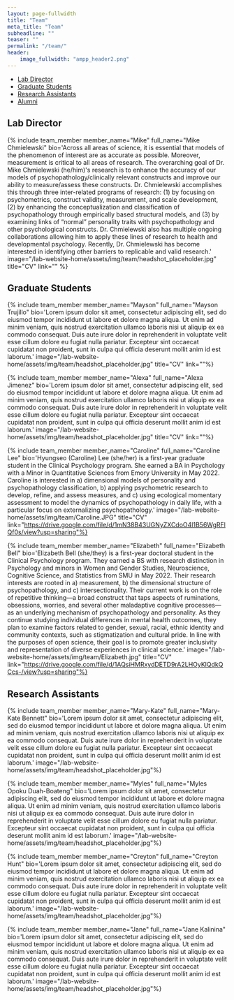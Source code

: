 ```yaml
---
layout: page-fullwidth
title: "Team"
meta_title: "Team"
subheadline: ""
teaser: ""
permalink: "/team/"
header:
    image_fullwidth: "ampp_header2.png"
---
```


<div data-magellan-expedition="fixed">
  <ul class="sub-nav">
    <li data-magellan-arrival="Lab Director"><a href="#Lab Director">Lab Director</a></li>
    <li data-magellan-arrival="Graduate_Students"><a href="#Graduate_Students">Graduate Students</a></li>
    <li data-magellan-arrival="Research Assistants"><a href="#Research Assistants">Research Assistants</a></li>
    <li data-magellan-arrival="Alumni"><a href="#Alumni">Alumni</a></li>
  </ul>
</div>

<h2 data-magellan-destination="Lab Director">Lab Director</h2>
<a name="Lab Director"></a>

{% include team_member member_name="Mike" full_name="Mike Chmielewski" bio='Across all areas of science, it is essential that models of the phenomenon of interest are as accurate as possible. Moreover, measurement is critical to all areas of research. The overarching goal of Dr. Mike Chmielewski (he/him)'s research is to enhance the accuracy of our models of psychopathology/clinically relevant constructs and improve our ability to measure/assess these constructs. Dr. Chmielewski accomplishes this through three inter-related programs of research: (1) by focusing on psychometrics, construct validity, measurement, and scale development, (2) by enhancing the conceptualization and classification of psychopathology through empirically based structural models, and (3) by examining links of “normal” personality traits with psychopathology and other psychological constructs.  Dr. Chmielewski also has multiple ongoing collaborations allowing him to apply these lines of research to health and developmental psychology.  Recently, Dr. Chmielewski has become interested in identifying other barriers to replicable and valid research.' image="/lab-website-home/assets/img/team/headshot_placeholder.jpg" title="CV" link="" %}

<h2 data-magellan-destination="Graduate_Students">Graduate Students</h2>
<a name="Graduate_Students"></a>

{% include team_member member_name="Mayson" full_name="Mayson Trujillo" bio='Lorem ipsum dolor sit amet, consectetur adipiscing elit, sed do eiusmod tempor incididunt ut labore et dolore magna aliqua. Ut enim ad minim veniam, quis nostrud exercitation ullamco laboris nisi ut aliquip ex ea commodo consequat. Duis aute irure dolor in reprehenderit in voluptate velit esse cillum dolore eu fugiat nulla pariatur. Excepteur sint occaecat cupidatat non proident, sunt in culpa qui officia deserunt mollit anim id est laborum.' image="/lab-website-home/assets/img/team/headshot_placeholder.jpg" title="CV" link=""%}

{% include team_member member_name="Alexa" full_name="Alexa Jimenez" bio='Lorem ipsum dolor sit amet, consectetur adipiscing elit, sed do eiusmod tempor incididunt ut labore et dolore magna aliqua. Ut enim ad minim veniam, quis nostrud exercitation ullamco laboris nisi ut aliquip ex ea commodo consequat. Duis aute irure dolor in reprehenderit in voluptate velit esse cillum dolore eu fugiat nulla pariatur. Excepteur sint occaecat cupidatat non proident, sunt in culpa qui officia deserunt mollit anim id est laborum.' image="/lab-website-home/assets/img/team/headshot_placeholder.jpg" title="CV" link=""%}

{% include team_member member_name="Caroline" full_name="Caroline Lee" bio='Hyungseo (Caroline) Lee (she/her) is a first-year graduate student in the Clinical Psychology program. She earned a BA in Psychology with a Minor in Quantitative Sciences from Emory University in May 2022. Caroline is interested in a)  dimensional models of personality and psychopathology classification, b) applying psychometric research to develop, refine, and assess measures, and c) using ecological momentary assessment to model the dynamics of psychopathology in daily life, with a particular focus on externalizing psychopathology.' image="/lab-website-home/assets/img/team/Caroline.JPG" title="CV" link="https://drive.google.com/file/d/1mN38B43UGNyZXCdoO4l1B56WgRFlQf0s/view?usp=sharing"%}

{% include team_member member_name="Elizabeth" full_name="Elizabeth Bell" bio='Elizabeth Bell (she/they) is a first-year doctoral student in the Clinical Psychology program. They earned a BS with research distinction in Psychology and minors in Women and Gender Studies, Neuroscience, Cognitive Science, and Statistics from SMU in May 2022. Their research interests are rooted in a) measurement, b) the dimensional structure of psychopathology, and c) intersectionality. Their current work is on the role of repetitive thinking—a broad construct that taps aspects of ruminations, obsessions, worries, and several other maladaptive cognitive processes—as an underlying mechanism of psychopathology and personality. As they continue studying individual differences in mental health outcomes, they plan to examine factors related to gender, sexual, racial, ethnic identity and community contexts, such as stigmatization and cultural pride. In line with the purposes of open science, their goal is to promote greater inclusivity and representation of diverse experiences in clinical science.' image="/lab-website-home/assets/img/team/Elizabeth.jpg" title="CV" link="https://drive.google.com/file/d/1AQsiHMRxydDETD9rA2LHOyKlQdkQCcs-/view?usp=sharing"%}

<h2 data-magellan-destination="Research Assistants">Research Assistants</h2>
<a name="Research Assistants"></a>

{% include team_member member_name="Mary-Kate" full_name="Mary-Kate Bennett" bio='Lorem ipsum dolor sit amet, consectetur adipiscing elit, sed do eiusmod tempor incididunt ut labore et dolore magna aliqua. Ut enim ad minim veniam, quis nostrud exercitation ullamco laboris nisi ut aliquip ex ea commodo consequat. Duis aute irure dolor in reprehenderit in voluptate velit esse cillum dolore eu fugiat nulla pariatur. Excepteur sint occaecat cupidatat non proident, sunt in culpa qui officia deserunt mollit anim id est laborum.' image="/lab-website-home/assets/img/team/headshot_placeholder.jpg"%}

{% include team_member member_name="Myles" full_name="Myles Opoku Duah-Boateng" bio='Lorem ipsum dolor sit amet, consectetur adipiscing elit, sed do eiusmod tempor incididunt ut labore et dolore magna aliqua. Ut enim ad minim veniam, quis nostrud exercitation ullamco laboris nisi ut aliquip ex ea commodo consequat. Duis aute irure dolor in reprehenderit in voluptate velit esse cillum dolore eu fugiat nulla pariatur. Excepteur sint occaecat cupidatat non proident, sunt in culpa qui officia deserunt mollit anim id est laborum.' image="/lab-website-home/assets/img/team/headshot_placeholder.jpg"%}

{% include team_member member_name="Creyton" full_name="Creyton Hunt" bio='Lorem ipsum dolor sit amet, consectetur adipiscing elit, sed do eiusmod tempor incididunt ut labore et dolore magna aliqua. Ut enim ad minim veniam, quis nostrud exercitation ullamco laboris nisi ut aliquip ex ea commodo consequat. Duis aute irure dolor in reprehenderit in voluptate velit esse cillum dolore eu fugiat nulla pariatur. Excepteur sint occaecat cupidatat non proident, sunt in culpa qui officia deserunt mollit anim id est laborum.' image="/lab-website-home/assets/img/team/headshot_placeholder.jpg"%}

{% include team_member member_name="Jane" full_name="Jane Kalinina" bio='Lorem ipsum dolor sit amet, consectetur adipiscing elit, sed do eiusmod tempor incididunt ut labore et dolore magna aliqua. Ut enim ad minim veniam, quis nostrud exercitation ullamco laboris nisi ut aliquip ex ea commodo consequat. Duis aute irure dolor in reprehenderit in voluptate velit esse cillum dolore eu fugiat nulla pariatur. Excepteur sint occaecat cupidatat non proident, sunt in culpa qui officia deserunt mollit anim id est laborum.' image="/lab-website-home/assets/img/team/headshot_placeholder.jpg"%}
